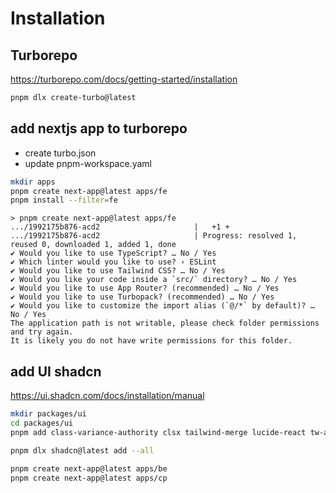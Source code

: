 # Installation

## Turborepo

<https://turborepo.com/docs/getting-started/installation>

```sh
pnpm dlx create-turbo@latest
```

## add nextjs app to turborepo

- create turbo.json
- update pnpm-workspace.yaml

```sh
mkdir apps
pnpm create next-app@latest apps/fe
pnpm install --filter=fe

```

```output
> pnpm create next-app@latest apps/fe
.../1992175b876-acd2                     |   +1 +
.../1992175b876-acd2                     | Progress: resolved 1, reused 0, downloaded 1, added 1, done
✔ Would you like to use TypeScript? … No / Yes
✔ Which linter would you like to use? › ESLint
✔ Would you like to use Tailwind CSS? … No / Yes
✔ Would you like your code inside a `src/` directory? … No / Yes
✔ Would you like to use App Router? (recommended) … No / Yes
✔ Would you like to use Turbopack? (recommended) … No / Yes
✔ Would you like to customize the import alias (`@/*` by default)? … No / Yes
The application path is not writable, please check folder permissions and try again.
It is likely you do not have write permissions for this folder.
```

## add UI shadcn

<https://ui.shadcn.com/docs/installation/manual>

```sh
mkdir packages/ui 
cd packages/ui 
pnpm add class-variance-authority clsx tailwind-merge lucide-react tw-animate-css
```

```sh
pnpm dlx shadcn@latest add --all
```

```sh
pnpm create next-app@latest apps/be
pnpm create next-app@latest apps/cp
```
